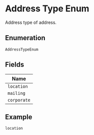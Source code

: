 
# Address Type Enum

Address type of address.

## Enumeration

`AddressTypeEnum`

## Fields

| Name |
|  --- |
| `location` |
| `mailing` |
| `corporate` |

## Example

```
location
```

